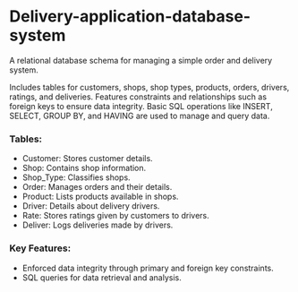 # Delivery-application-database-system
A relational database schema for managing a simple order and delivery system.

Includes tables for customers, shops, shop types, products, orders, drivers, ratings, and deliveries. Features constraints and relationships such as foreign keys to ensure data integrity. Basic SQL operations like INSERT, SELECT, GROUP BY, and HAVING are used to manage and query data.
### Tables:
  -	Customer: Stores customer details.
  -	Shop: Contains shop information.
  -	Shop_Type: Classifies shops.
  -	Order: Manages orders and their details.
  - Product: Lists products available in shops.
  -	Driver: Details about delivery drivers.
  -	Rate: Stores ratings given by customers to drivers.
  -	Deliver: Logs deliveries made by drivers.
### Key Features:
  -	Enforced data integrity through primary and foreign key constraints.
  -	SQL queries for data retrieval and analysis.
